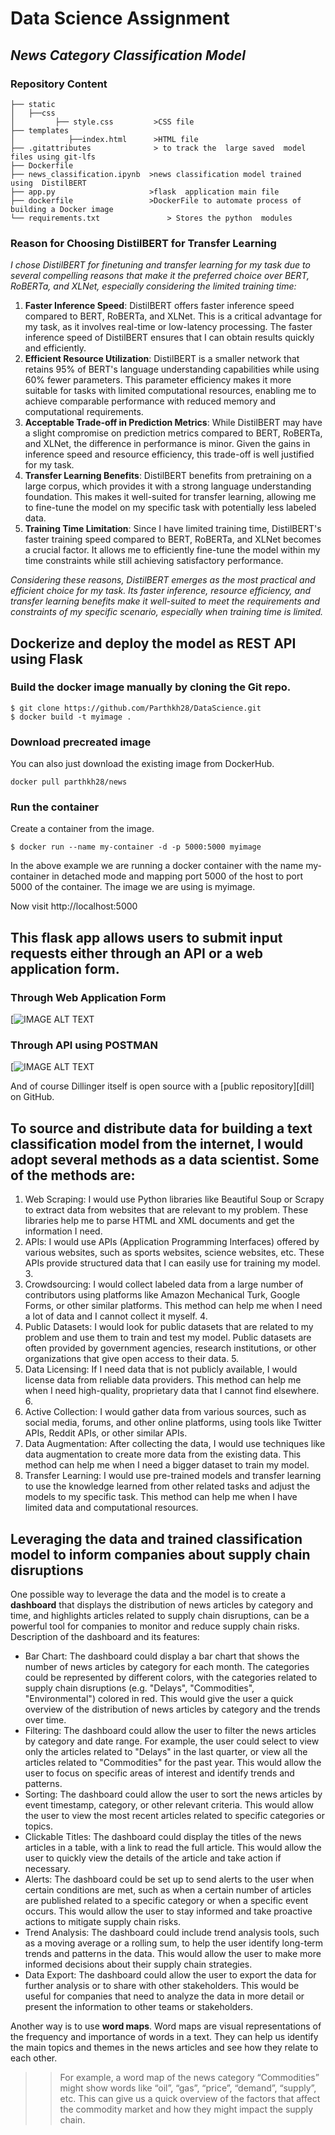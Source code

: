# Data Science Assignment 



## _News Category Classification Model_



### Repository Content
```
├── static
│   ├──css 
│         ├── style.css         >CSS file
├── templates   
│            ├──index.html      >HTML file
├── .gitattributes              > to track the  large saved  model files using git-lfs
├── Dockerfile
├── news_classification.ipynb  >news classification model trained using  DistilBERT
├── app.py                     >flask  application main file
├── dockerfile                 >DockerFile to automate process of building a Docker image    
└── requirements.txt               > Stores the python  modules
```
### Reason for Choosing DistilBERT for Transfer Learning

_I chose DistilBERT for finetuning and transfer learning for my task due to several compelling reasons that make it the preferred choice over BERT, RoBERTa, and XLNet, especially considering the limited training time:_ 

1. **Faster Inference Speed**: DistilBERT offers faster inference speed compared to BERT, RoBERTa, and XLNet. This is a critical advantage for my task, as it involves real-time or low-latency processing. The faster inference speed of DistilBERT ensures that I can obtain results quickly and efficiently.
2. **Efficient Resource Utilization**: DistilBERT is a smaller network that retains 95% of BERT's language understanding capabilities while using 60% fewer parameters. This parameter efficiency makes it more suitable for tasks with limited computational resources, enabling me to achieve comparable performance with reduced memory and computational requirements.
3.  **Acceptable Trade-off in Prediction Metrics**: While DistilBERT may have a slight compromise on prediction metrics compared to BERT, RoBERTa, and XLNet, the difference in performance is minor. Given the gains in inference speed and resource efficiency, this trade-off is well justified for my task.
4. **Transfer Learning Benefits**: DistilBERT benefits from pretraining on a large corpus, which provides it with a strong language understanding foundation. This makes it well-suited for transfer learning, allowing me to fine-tune the model on my specific task with potentially less labeled data.
5. **Training Time Limitation**: Since I have limited training time, DistilBERT's faster training speed compared to BERT, RoBERTa, and XLNet becomes a crucial factor. It allows me to efficiently fine-tune the model within my time constraints while still achieving satisfactory performance.

_Considering these reasons, DistilBERT emerges as the most practical and efficient choice for my task. Its faster inference, resource efficiency, and transfer learning benefits make it well-suited to meet the requirements and constraints of my specific scenario, especially when training time is limited._



## Dockerize and deploy the model as REST API using Flask


### Build the docker image manually by cloning the Git repo. 
```
$ git clone https://github.com/Parthkh28/DataScience.git
$ docker build -t myimage .
```
### Download precreated image
You can also just download the existing image from DockerHub.
```
docker pull parthkh28/news
```
### Run the container
Create a container from the image.
```
$ docker run --name my-container -d -p 5000:5000 myimage
```
In the above example we are running a docker container with the name my-container in detached mode and mapping port 5000 of the host to port 5000 of the container. The image we are using is myimage.

Now visit http://localhost:5000


## This flask app allows users to submit input requests either through an **API** or a **web application form**.

### Through Web Application Form

[![IMAGE ALT TEXT]("")

### Through API using POSTMAN

[![IMAGE ALT TEXT]("")


And of course Dillinger itself is open source with a [public repository][dill]
 on GitHub.

## To source and distribute data for building a text classification model from the internet, I would adopt several methods as a data scientist. Some of the methods are:

1. Web Scraping: I would use Python libraries like Beautiful Soup or Scrapy to extract data from websites that are relevant to my problem. These libraries help me to parse HTML and XML documents and get the information I need. 
2. APIs: I would use APIs (Application Programming Interfaces) offered by various websites, such as sports websites, science websites, etc. These APIs provide structured data that I can easily use for training my model. 3. 
3. Crowdsourcing: I would collect labeled data from a large number of contributors using platforms like Amazon Mechanical Turk, Google Forms, or other similar platforms. This method can help me when I need a lot of data and I cannot collect it myself. 4. 
4. Public Datasets: I would look for public datasets that are related to my problem and use them to train and test my model. Public datasets are often provided by government agencies, research institutions, or other organizations that give open access to their data. 5. 
5. Data Licensing: If I need data that is not publicly available, I would license data from reliable data providers. This method can help me when I need high-quality, proprietary data that I cannot find elsewhere. 6. 
6. Active Collection: I would gather data from various sources, such as social media, forums, and other online platforms, using tools like Twitter APIs, Reddit APIs, or other similar APIs.
7. Data Augmentation: After collecting the data, I would use techniques like data augmentation to create more data from the existing data. This method can help me when I need a bigger dataset to train my model. 
8. Transfer Learning: I would use pre-trained models and transfer learning to use the knowledge learned from other related tasks and adjust the models to my specific task. This method can help me when I have limited data and computational resources.

## Leveraging the  data and trained classification model to inform companies about supply chain disruptions

One possible way to leverage the data and the model is to create a **dashboard** that displays the distribution of news articles by category and time, and highlights articles related to supply chain disruptions, can be a powerful tool for companies to monitor and reduce supply chain risks.
Description of the dashboard and its features:
- Bar Chart: The dashboard could display a bar chart that shows the number of news articles by category for each month. The categories could be represented by different colors, with the categories related to supply chain disruptions (e.g. "Delays", "Commodities", "Environmental") colored in red. This would give the user a quick overview of the distribution of news articles by category and the trends over time.
- Filtering: The dashboard could allow the user to filter the news articles by category and date range. For example, the user could select to view only the articles related to "Delays" in the last quarter, or view all the articles related to "Commodities" for the past year. This would allow the user to focus on specific areas of interest and identify trends and patterns.
- Sorting: The dashboard could allow the user to sort the news articles by event timestamp, category, or other relevant criteria. This would allow the user to view the most recent articles related to specific categories or topics.
- Clickable Titles: The dashboard could display the titles of the news articles in a table, with a link to read the full article. This would allow the user to quickly view the details of the article and take action if necessary.
- Alerts: The dashboard could be set up to send alerts to the user when certain conditions are met, such as when a certain number of articles are published related to a specific category or when a specific event occurs. This would allow the user to stay informed and take proactive actions to mitigate supply chain risks.
- Trend Analysis: The dashboard could include trend analysis tools, such as a moving average or a rolling sum, to help the user identify long-term trends and patterns in the data. This would allow the user to make more informed decisions about their supply chain strategies.
- Data Export: The dashboard could allow the user to export the data for further analysis or to share with other stakeholders. This would be useful for companies that need to analyze the data in more detail or present the information to other teams or stakeholders.

Another way is to use **word maps**. Word maps are visual representations of the frequency and importance of words in a text. They can help us identify the main topics and themes in the news articles and see how they relate to each other. 

>> For example, a word map of the news category “Commodities” might show words like “oil”, “gas”, “price”, “demand”, “supply”, etc. This can give us a quick overview of the factors that affect the commodity market and how they might impact the supply chain.




